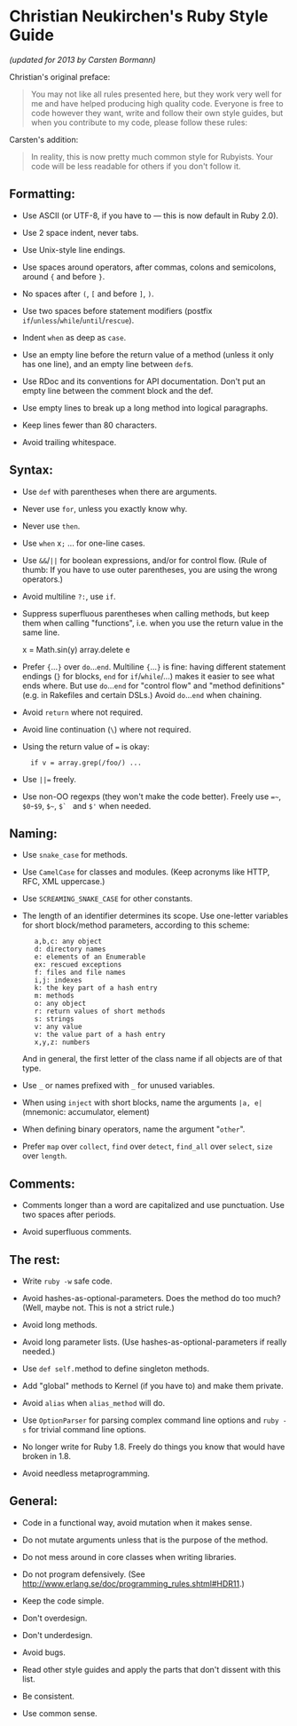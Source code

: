 # Christian Neukirchen's Ruby Style Guide

*(updated for 2013 by Carsten Bormann)*

Christian's original preface:

> You may not like all rules presented here, but they work very well for
me and have helped producing high quality code.  Everyone is free to
code however they want, write and follow their own style guides, but
when you contribute to my code, please follow these rules:

Carsten's addition:

> In reality, this is now pretty much common style for Rubyists.
Your code will be less readable for others if you don't follow it.

## Formatting:

* Use ASCII (or UTF-8, if you have to — this is now default in Ruby 2.0).

* Use 2 space indent, never tabs.

* Use Unix-style line endings.

* Use spaces around operators, after commas, colons and semicolons,
  around `{` and before `}`.

* No spaces after `(`, `[` and before `]`, `)`.

* Use two spaces before statement modifiers (postfix
  `if`/`unless`/`while`/`until`/`rescue`).

* Indent `when` as deep as `case`.

* Use an empty line before the return value of a method (unless it
  only has one line), and an empty line between `def`s.

* Use RDoc and its conventions for API documentation.  Don't put an
  empty line between the comment block and the def.

* Use empty lines to break up a long method into logical paragraphs.

* Keep lines fewer than 80 characters.

* Avoid trailing whitespace.


## Syntax:

* Use `def` with parentheses when there are arguments.

* Never use `for`, unless you exactly know why.

* Never use `then`.

* Use `when` x`;` ... for one-line cases.

* Use `&&`/`||` for boolean expressions, and/or for control flow.  (Rule
  of thumb: If you have to use outer parentheses, you are using the
  wrong operators.)

* Avoid multiline `?:`, use `if`.

* Suppress superfluous parentheses when calling methods, but keep them
  when calling "functions", i.e. when you use the return value in the
  same line.

    x = Math.sin(y)
    array.delete e

* Prefer `{`...`}` over `do`...`end`.  Multiline `{`...`}` is fine: having
  different statement endings (`}` for blocks, `end` for `if`/`while`/...)
  makes it easier to see what ends where.  But use `do`...`end` for
  "control flow" and "method definitions" (e.g. in Rakefiles and
  certain DSLs.)  Avoid `do`...`end` when chaining.

* Avoid `return` where not required.

* Avoid line continuation (`\`) where not required.

* Using the return value of `=` is okay:

        if v = array.grep(/foo/) ...

* Use `||=` freely.

* Use non-OO regexps (they won't make the code better).  Freely use
  `=~`, `$0`-`$9`, `$~`, ``$` `` and `$'` when needed.


## Naming:

* Use `snake_case` for methods.

* Use `CamelCase` for classes and modules.  (Keep acronyms like HTTP,
  RFC, XML uppercase.)

* Use `SCREAMING_SNAKE_CASE` for other constants.

* The length of an identifier determines its scope.  Use one-letter
  variables for short block/method parameters, according to this
  scheme:

         a,b,c: any object
         d: directory names
         e: elements of an Enumerable
         ex: rescued exceptions
         f: files and file names
         i,j: indexes
         k: the key part of a hash entry
         m: methods
         o: any object
         r: return values of short methods
         s: strings
         v: any value
         v: the value part of a hash entry
         x,y,z: numbers

  And in general, the first letter of the class name if all objects
  are of that type.

* Use `_` or names prefixed with `_` for unused variables.

* When using `inject` with short blocks, name the arguments `|a, e|`
  (mnemonic: accumulator, element)

* When defining binary operators, name the argument "`other`".

* Prefer `map` over `collect`, `find` over `detect`, `find_all` over `select`,
  `size` over `length`.


## Comments:

* Comments longer than a word are capitalized and use punctuation.
  Use two spaces after periods.

* Avoid superfluous comments.


## The rest:

* Write `ruby -w` safe code.

* Avoid hashes-as-optional-parameters.  Does the method do too much?
  (Well, maybe not.  This is not a strict rule.)

* Avoid long methods.

* Avoid long parameter lists.
  (Use hashes-as-optional-parameters if really needed.)

* Use `def self.`method to define singleton methods.

* Add "global" methods to Kernel (if you have to) and make them private.

* Avoid `alias` when `alias_method` will do.

* Use `OptionParser` for parsing complex command line options and
  `ruby -s` for trivial command line options.

* No longer write for Ruby 1.8.
  Freely do things you know that would have broken in 1.8.

* Avoid needless metaprogramming.


## General:

* Code in a functional way, avoid mutation when it makes sense.

* Do not mutate arguments unless that is the purpose of the method.

* Do not mess around in core classes when writing libraries.

* Do not program defensively.
  (See http://www.erlang.se/doc/programming_rules.shtml#HDR11.)

* Keep the code simple.

* Don't overdesign.

* Don't underdesign.

* Avoid bugs.

* Read other style guides and apply the parts that don't dissent with
  this list.

* Be consistent.

* Use common sense.
